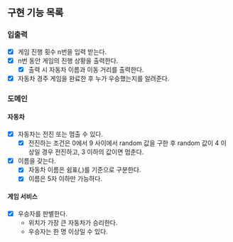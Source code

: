## 구현 기능 목록

### 입출력

- [x] 게임 진행 횟수 n번을 입력 받는다.
- [x] n번 동안 게임의 진행 상황을 출력한다.
    - [x] 출력 시 자동차 이름과 이동 거리를 출력한다.
- [x] 자동차 경주 게임을 완료한 후 누가 우승했는지를 알려준다.

### 도메인

#### 자동차

- [x] 자동차는 전진 또는 멈출 수 있다.
    - [x] 전진하는 조건은 0에서 9 사이에서 random 값을 구한 후 random 값이 4 이상일 경우 전진하고, 3 이하의 값이면 멈춘다.
- [x] 이름을 갖는다.
    - [x] 자동차 이름은 쉼표(,)를 기준으로 구분한다.
    - [x] 이름은 5자 이하만 가능하다.

#### 게임 서비스

- [x] 우승자를 판별한다.
    - 위치가 가장 큰 자동차가 승리한다.
    - 우승자는 한 명 이상일 수 있다.
